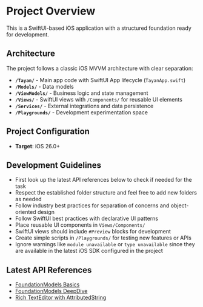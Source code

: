 # Project Overview

This is a SwiftUI-based iOS application with a structured foundation ready for development.

## Architecture

The project follows a classic iOS MVVM architecture with clear separation:

- **`/Tayan/`** - Main app code with SwiftUI App lifecycle (`TayanApp.swift`)
- **`/Models/`** - Data models
- **`/ViewModels/`** - Business logic and state management
- **`/Views/`** - SwiftUI views with `/Components/` for reusable UI elements
- **`/Services/`** - External integrations and data persistence
- **`/Playgrounds/`** - Development experimentation space

## Project Configuration

- **Target**: iOS 26.0+

## Development Guidelines

- First look up the latest API references below to check if needed for the task
- Respect the established folder structure and feel free to add new folders as needed
- Follow industry best practices for separation of concerns and object-oriented design
- Follow SwiftUI best practices with declarative UI patterns
- Place reusable UI components in `Views/Components/`
- SwiftUI views should include `#Preview` blocks for development
- Create simple scripts in `/Playgrounds/` for testing new features or APIs
- Ignore warnings like `module unavailable` or `type unavailable` since they are available in the latest iOS SDK configured in the project

## Latest API References

- [FoundationModels Basics](./instructions/FoundationModels_Basics.md)
- [FoundationModels DeepDive](./instructions/FoundationModels_DeepDive.md)
- [Rich TextEditor with AttributedString](./instructions/RichTextEditorWithAttributedString_Basics.md)
